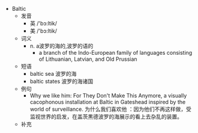 - Baltic
  - 发音
    - 英 /'bɔ:ltik/
    - 美 /'bɔ:ltik/
  - 词义
    - n. a波罗的海的,波罗的语的
      - a branch of the Indo-European family of languages consisting of Lithuanian, Latvian, and Old Prussian 
  - 短语
    - baltic sea 波罗的海
    - baltic states 波罗的海诸国
  - 例句
    - Why we like him: For They Don't Make This Anymore, a visually cacophonous installation at Baltic in Gateshead inspired by the world of surveillance. 为什么我们喜欢他 ：因为他们不再这样做，受监视世界的启发，在盖茨黒德波罗的海展示的看上去杂乱的装置。
  - 补充